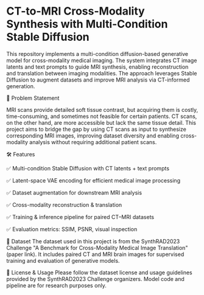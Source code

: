 ﻿# CT-to-MRI Cross-Modality Synthesis with Multi-Condition Stable Diffusion
This repository implements a multi-condition diffusion-based generative model for cross-modality medical imaging.
The system integrates CT image latents and text prompts to guide MRI synthesis, enabling reconstruction and translation between imaging modalities.
The approach leverages Stable Diffusion to augment datasets and improve MRI analysis via CT-informed generation.

🧠 Problem Statement

MRI scans provide detailed soft tissue contrast, but acquiring them is costly, time-consuming, and sometimes not feasible for certain patients. CT scans, on the other hand, are more accessible but lack the same tissue detail.
This project aims to bridge the gap by using CT scans as input to synthesize corresponding MRI images, improving dataset diversity and enabling cross-modality analysis without requiring additional patient scans.

🛠 Features

✅ Multi-condition Stable Diffusion with CT latents + text prompts

✅ Latent-space VAE encoding for efficient medical image processing

✅ Dataset augmentation for downstream MRI analysis

✅ Cross-modality reconstruction & translation

✅ Training & inference pipeline for paired CT–MRI datasets

✅ Evaluation metrics: SSIM, PSNR, visual inspection

📂 Dataset
The dataset used in this project is from the SynthRAD2023 Challenge
"A Benchmark for Cross-Modality Medical Image Translation" (paper link).
It includes paired CT and MRI brain images for supervised training and evaluation of generative models.

📄 License & Usage
Please follow the dataset license and usage guidelines provided by the SynthRAD2023 Challenge organizers.
Model code and pipeline are for research purposes only.


